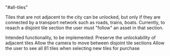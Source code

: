 "#all-tiles" 

Tiles that are not adjacent to the city can be unlocked, but only if they are connected by a transport network such as roads, trains, boats. Currently, to reaach a disjoint tile section the user must "follow" an asset in that section.

Intended functionality, to be implemented:
  Preserve the unlockability of adjacent tiles
  Allow the camera to move between disjoint tile sections
  Allow the user to see all 81 tiles when selecting new tiles for purchase
  
  
